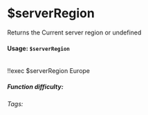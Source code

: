 # $serverRegion
Returns the Current server region or undefined 

#### Usage: `$serverRegion`
<br/>
<discord-messages>
	<discord-message :bot="false" role-color="#ffcc9a" author="Member">
		!!exec $serverRegion
	</discord-message>
	<discord-message :bot="true" role-color="#0099ff" author="Custom Command" avatar="https://media.discordapp.net/avatars/725721249652670555/781224f90c3b841ba5b40678e032f74a.webp">
        Europe
	</discord-message>
</discord-messages>

##### Function difficulty: <Badge type="tip" text="Easy" vertical="middle" /> 
###### Tags: <Badge type="tip" text="server" vertical="middle" /><Badge type="tip" text="Region" vertical="middle" />